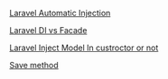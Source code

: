 
[Laravel Automatic Injection](https://stackoverflow.com/questions/53748423/are-laravel-automatic-injection-for-only-controller-functions)

[Laravel DI vs Facade](https://www.reddit.com/r/laravel/comments/3630yc/dependency_injection_vs_just_using_facades/)

[Laravel Inject Model In custroctor or not](https://stackoverflow.com/questions/53471100/should-i-inject-repository-class-or-model-class-in-controllers-constructor)

[Save method](https://stackoverflow.com/questions/57494581/laravel-save-vs-saveorfail-real-difference-in-nutshell/57494785?noredirect=1#comment101461810_57494785)
